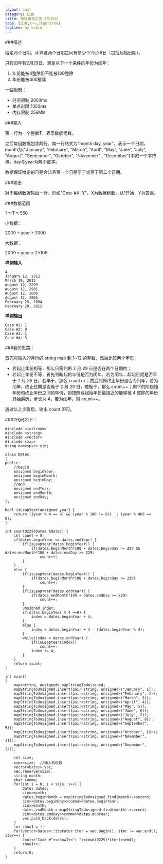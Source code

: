 ```yaml
---
layout: post
category: 比赛
title: 微软编程之美-2月29日
tags: [比赛,C++,algorithm]
tagline: by wubin
---
```


###描述

给定两个日期，计算这两个日期之间有多少个2月29日（包括起始日期）。

只有闰年有2月29日，满足以下一个条件的年份为闰年：

1. 年份能被4整除但不能被100整除
2. 年份能被400整除

<!--more-->

一些限制：

* 时间限制:2000ms
* 单点时限:1000ms
* 内存限制:256MB

###输入

第一行为一个整数T，表示数据组数。

之后每组数据包含两行。每一行格式为"month day, year"，表示一个日期。month为{"January", "February", "March", "April", "May", "June", "July", "August", "September", "October", "November" , "December"}中的一个字符串。day与year为两个数字。

数据保证给定的日期合法且第一个日期早于或等于第二个日期。

###输出

对于每组数据输出一行，形如"Case #X: Y"。X为数据组数，从1开始，Y为答案。

###数据范围

1 ≤ T ≤ 550

小数据：

2000 ≤ year ≤ 3000

大数据：

2000 ≤ year ≤ 2×109

**样例输入**

	4
	January 12, 2012
	March 19, 2012
	August 12, 2899
	August 12, 2901
	August 12, 2000
	August 12, 2005
	February 29, 2004
	February 29, 2012

**样例输出**

	Case #1: 1
	Case #2: 0
	Case #3: 1
	Case #4: 3

###我的思路：

首先将输入的月份的 string map 到 1~12 的整数，然后比较两个年份：

* 若起止年份相等，那么只需判断 2 月 29 日是否在两个日期内；
* 若起止年份不等，首先判断起始年份是否为闰年，若为闰年，起始日期是否早于 2 月 29 日，若早于，那么 count++；然后判断终止年份是否为闰年，若为闰年，终止日期是否晚于 2 月 29 日，若晚于，那么 count++；剩下的除起始年份和终止年份之间的年份，则按照与起始年份最接近的能够被 4 整除的年份开始遍历，步长为 4，若为闰年，则 count++。

通过以上步骤后，输出 count 即可。

####代码如下：

	#include <iostream>
	#include <string>
	#include <vector>
	#include <map>
	using namespace std;

	class Dates
	{
	public:
	    //begin
	    unsigned beginYear;
	    unsigned beginMonth;
	    unsigned beginDay;
	    //end
	    unsigned endYear;
	    unsigned endMonth;
	    unsigned endDay;
	};

	bool isLeapYear(unsigned year) {
	    return ((year % 4 == 0) && (year % 100 != 0)) || (year % 400 == 0);
	}

	int count0229(Dates &dates) {
	    int count = 0;
	    if(dates.beginYear == dates.endYear) {
	        if(isLeapYear(dates.beginYear)) {
	            if(dates.beginMonth*100 + dates.beginDay <= 229 && dates.endMonth*100 + dates.endDay >= 229)
	                count++;
	        }
	    }
	    else {
	        if(isLeapYear(dates.beginYear)) {
	            if(dates.beginMonth*100 + dates.beginDay <= 229)
	                count++;
	        }
	        if(isLeapYear(dates.endYear)) {
	            if(dates.endMonth*100 + dates.endDay >= 229)
	                count++;
	        }
	        unsigned index;
	        if(dates.beginYear % 4 ==0) {
	            index = dates.beginYear + 4;
	        }
	        else {
	            index = dates.beginYear + 4 - (dates.beginYear % 4);
	        }
	        while(index < dates.endYear) {
	            if(isLeapYear(index))
	                count++;
	            index += 4;
	        }
	    }
	    return count;
	}

	int main()
	{
	    map<string, unsigned> mapStringToUnsigned;
	    mapStringToUnsigned.insert(pair<string, unsigned>("January", 1));
	    mapStringToUnsigned.insert(pair<string, unsigned>("February", 2));
	    mapStringToUnsigned.insert(pair<string, unsigned>("March", 3));
	    mapStringToUnsigned.insert(pair<string, unsigned>("April", 4));
	    mapStringToUnsigned.insert(pair<string, unsigned>("May", 5));
	    mapStringToUnsigned.insert(pair<string, unsigned>("June", 6));
	    mapStringToUnsigned.insert(pair<string, unsigned>("July", 7));
	    mapStringToUnsigned.insert(pair<string, unsigned>("August", 8));
	    mapStringToUnsigned.insert(pair<string, unsigned>("September", 9));
	    mapStringToUnsigned.insert(pair<string, unsigned>("October", 10));
	    mapStringToUnsigned.insert(pair<string, unsigned>("November", 11));
	    mapStringToUnsigned.insert(pair<string, unsigned>("December", 12));
	    
	    int size;
	    cin>>size;  //输入的组数
	    vector<Dates> vec;
	    vec.reserve(size);
	    string month;
	    char comma;
	    for(int i = 0; i < size; i++) {
	        Dates dates;
	        cin>>month;
	        dates.beginMonth = mapStringToUnsigned.find(month)->second;
	        cin>>dates.beginDay>>comma>>dates.beginYear;
	        cin>>month;
	        dates.endMonth = mapStringToUnsigned.find(month)->second;
	        cin>>dates.endDay>>comma>>dates.endYear;
	        vec.push_back(dates);
	    }
	    int showI = 1;
	    for(vector<Dates>::iterator iter = vec.begin(); iter != vec.end(); iter++) {
	        cout<<"Case #"<<showI<<": "<<count0229(*iter)<<endl;
	        showI++;
	    }
	    return 0;
	}
